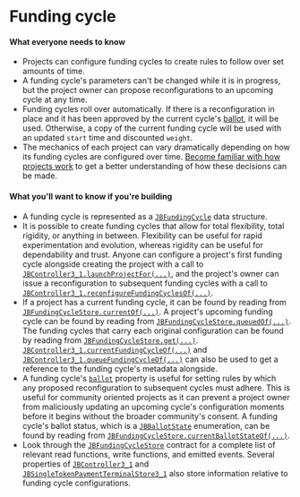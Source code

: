 # Funding cycle

#### What everyone needs to know

* Projects can configure funding cycles to create rules to follow over set amounts of time.
* A funding cycle's parameters can't be changed while it is in progress, but the project owner can propose reconfigurations to an upcoming cycle at any time.
* Funding cycles roll over automatically. If there is a reconfiguration in place and it has been approved by the current cycle's [ballot](ballot.md), it will be used. Otherwise, a copy of the current funding cycle will be used with an updated `start` time and discounted `weight`.
* The mechanics of each project can vary dramatically depending on how its funding cycles are configured over time. [Become familiar with how projects work](project.md) to get a better understanding of how these decisions can be made.

#### What you'll want to know if you're building

* A funding cycle is represented as a [`JBFundingCycle`](/v4/deprecated/v3/api/data-structures/jbfundingcycle.md) data structure.
* It is possible to create funding cycles that allow for total flexibility, total rigidity, or anything in between. Flexibility can be useful for rapid experimentation and evolution, whereas rigidity can be useful for dependability and trust. Anyone can configure a project's first funding cycle alongside creating the project with a call to [`JBController3_1.launchProjectFor(...)`](/v4/deprecated/v3/api/contracts/or-controllers/jbcontroller3_1/#launchprojectfor), and the project's owner can issue a reconfiguration to subsequent funding cycles with a call to [`JBController3_1.reconfigureFundingCyclesOf(...)`](/v4/deprecated/v3/api/contracts/or-controllers/jbcontroller3_1/#reconfigurefundingcyclesof).
* If a project has a current funding cycle, it can be found by reading from [`JBFundingCycleStore.currentOf(...)`](/v4/deprecated/v3/api/contracts/jbfundingcyclestore/read/currentof.md). A project's upcoming funding cycle can be found by reading from [`JBFundingCycleStore.queuedOf(...)`](/v4/deprecated/v3/api/contracts/jbfundingcyclestore/read/queuedof.md). The funding cycles that carry each original configuration can be found by reading from [`JBFundingCycleStore.get(...)`](/v4/deprecated/v3/api/contracts/jbfundingcyclestore/read/get.md). [`JBController3_1.currentFundingCycleOf(...)`](/v4/deprecated/v3/api/contracts/or-controllers/jbcontroller3_1/#currentfundingcycleof) and [`JBController3_1.queueFundingCycleOf(...)`](/v4/deprecated/v3/api/contracts/or-controllers/jbcontroller3_1/#queuedfundingcycleof) can also be used to get a reference to the funding cycle's metadata alongside.
* A funding cycle's [`ballot`](ballot.md) property is useful for setting rules by which any proposed reconfiguration to subsequent cycles must adhere. This is useful for community oriented projects as it can prevent a project owner from maliciously updating an upcoming cycle's configuration moments before it begins without the broader community's consent. A funding cycle's ballot status, which is a [`JBBallotState`](/v4/deprecated/v3/api/enums/jbballotstate.md) enumeration, can be found by reading from [`JBFundingCycleStore.currentBallotStateOf(...)`](/v4/deprecated/v3/api/contracts/jbfundingcyclestore/read/currentballotstateof.md).
* Look through the [`JBFundingCycleStore`](/v4/deprecated/v3/api/contracts/jbfundingcyclestore/README.md) contract for a complete list of relevant read functions, write functions, and emitted events. Several properties of [`JBController3_1`](/v4/deprecated/v3/api/contracts/or-controllers/jbcontroller3_1/) and [`JBSingleTokenPaymentTerminalStore3_1`](/v4/deprecated/v3/api/contracts/jbsingletokenpaymentterminalstore3_1/) also store information relative to funding cycle configurations.
